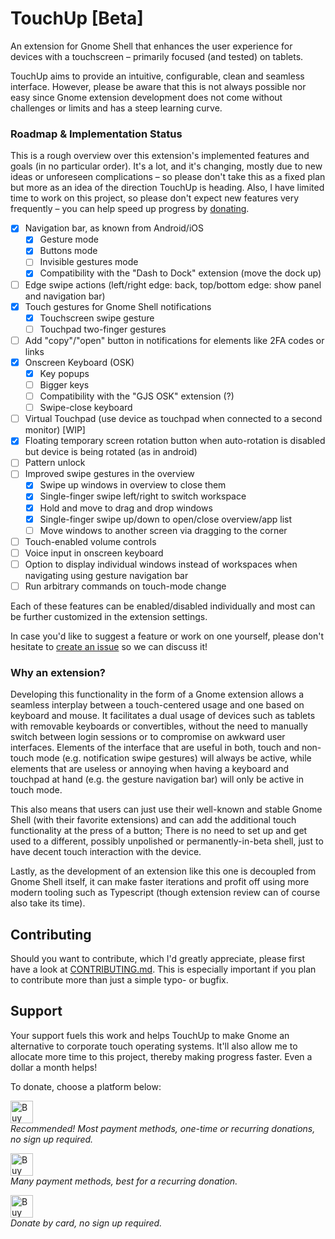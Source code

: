 
# TouchUp [Beta]

An extension for Gnome Shell that enhances the user experience for devices with a
touchscreen – primarily focused (and tested) on tablets.

TouchUp aims to provide an intuitive, configurable, clean and 
seamless interface. However, please be aware that this is not always 
possible nor easy since Gnome extension development does not come without 
challenges or limits and has a steep learning curve.

### Roadmap &amp; Implementation Status

This is a rough overview over this extension's implemented features and goals
(in no particular order). It's a lot, and it's changing, mostly due to 
new ideas or unforeseen complications – so please don't take this as a fixed 
plan but more as an idea of the direction TouchUp is heading. Also, I have
limited time to work on this project, so please don't expect new features 
very frequently – you can help speed up progress by [donating](#support).

 - [x] Navigation bar, as known from Android/iOS
   - [x] Gesture mode
   - [x] Buttons mode
   - [ ] Invisible gestures mode
   - [x] Compatibility with the "Dash to Dock" extension (move the dock up)
 - [ ] Edge swipe actions (left/right edge: back, top/bottom edge:
       show panel and navigation bar)
 - [x] Touch gestures for Gnome Shell notifications
   - [x] Touchscreen swipe gesture
   - [ ] Touchpad two-finger gestures
 - [ ] Add "copy"/"open" button in notifications for elements like 2FA
       codes or links
 - [x] Onscreen Keyboard (OSK)
   - [x] Key popups
   - [ ] Bigger keys
   - [ ] Compatibility with the "GJS OSK" extension (?)
   - [ ] Swipe-close keyboard
 - [ ] Virtual Touchpad (use device as touchpad when connected to a
   second monitor) \[WIP]
 - [x] Floating temporary screen rotation button when auto-rotation
       is disabled but device is being rotated (as in android)
 - [ ] Pattern unlock
 - [ ] Improved swipe gestures in the overview
   - [x] Swipe up windows in overview to close them
   - [x] Single-finger swipe left/right to switch workspace
   - [x] Hold and move to drag and drop windows
   - [x] Single-finger swipe up/down to open/close overview/app list
   - [ ] Move windows to another screen via dragging to the corner
 - [ ] Touch-enabled volume controls
 - [ ] Voice input in onscreen keyboard
 - [ ] Option to display individual windows instead of workspaces when navigating
   using gesture navigation bar
 - [ ] Run arbitrary commands on touch-mode change

Each of these features can be enabled/disabled individually and most can be 
further customized in the extension settings.

In case you'd like to suggest a feature or work on one yourself, please
don't hesitate
to [create an issue](https://github.com/mityax/gnome-extension-touchup/issues/new) so we can
discuss it!

### Why an extension?

Developing this functionality in the form of a Gnome extension allows a seamless
interplay between a touch-centered usage and one based on keyboard and mouse. It
facilitates a dual usage of devices such as tablets with removable keyboards or
convertibles, without the need to manually switch between login sessions or to
compromise on awkward user interfaces. Elements of the interface that are useful
in both, touch and non-touch mode (e.g. notification swipe gestures) will always
be active, while elements that are useless or annoying when having a keyboard
and touchpad at hand (e.g. the gesture navigation bar) will only be active in
touch mode.

This also means that users can just use their well-known and stable Gnome
Shell (with their favorite extensions) and can add the additional touch
functionality at the press of a button; There is no need to set up and get used
to a different, possibly unpolished or permanently-in-beta shell, just to have
decent touch interaction with the device.

Lastly, as the development of an extension like this one is decoupled from Gnome
Shell itself, it can make faster iterations and profit off using more modern
tooling such as Typescript (though extension review can of course also take its
time).


## Contributing

Should you want to contribute, which I'd greatly appreciate, please first
have a look at [CONTRIBUTING.md](./CONTRIBUTING.md). This is especially
important if you plan to contribute more than just a simple typo- or bugfix.

## Support

Your support fuels this work and helps TouchUp to make Gnome an 
alternative to corporate touch operating systems. It'll also allow me to 
allocate more time to this project, thereby making progress faster. Even a 
dollar a month helps!

To donate, choose a platform below:

<a href='https://ko-fi.com/Q5Q41A9U4G' target='_blank'><img height='36' style='border:0px;height:36px;vertical-align:middle' src='https://img.shields.io/badge/Ko--fi-F16061?style=for-the-badge&logo=ko-fi&logoColor=white' border='0' alt='Buy Me a Coffee at ko-fi.com' /></a><br />
<i>Recommended! Most payment methods, one-time or recurring donations, no sign up required.</i>

<a href='https://patreon.com/mityax' target='_blank'><img height='36' style='border:0px;height:36px;vertical-align:middle' src='https://img.shields.io/badge/Patreon-F96854?style=for-the-badge&logo=patreon&logoColor=white' border='0' alt='Buy Me a Coffee at patreon.com' /></a><br />
<i>Many payment methods, best for a recurring donation.</i>

<a href='https://buymeacoffee.com/mityax' target='_blank'><img height='36' style='border:0px;height:36px;vertical-align:middle' src='https://img.shields.io/badge/Buy_Me_A_Coffee-FFDD00?style=for-the-badge&logo=buy-me-a-coffee&logoColor=black' border='0' alt='Buy Me a Coffee' /></a><br />
<i>Donate by card, no sign up required.</i>
